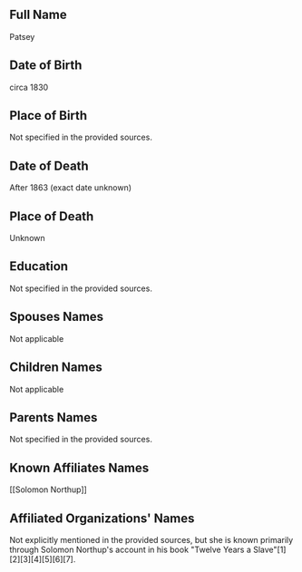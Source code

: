 ## Full Name
Patsey

## Date of Birth
circa 1830

## Place of Birth
Not specified in the provided sources.

## Date of Death
After 1863 (exact date unknown)

## Place of Death
Unknown

## Education
Not specified in the provided sources.

## Spouses Names
Not applicable

## Children Names
Not applicable

## Parents Names
Not specified in the provided sources.

## Known Affiliates Names
[[Solomon Northup]]

## Affiliated Organizations' Names
Not explicitly mentioned in the provided sources, but she is known primarily through Solomon Northup's account in his book "Twelve Years a Slave"[1][2][3][4][5][6][7].

